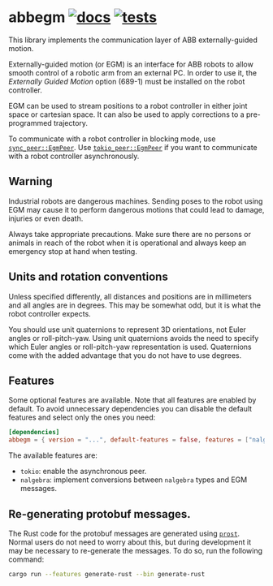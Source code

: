 # abbegm [![docs][docs-badge]][docs] [![tests][tests-badge]][tests]
[docs]: https://docs.rs/abbegm/
[tests]: https://github.com/robohouse-delft/abbegm-rs/actions?query=workflow%3Atests
[docs-badge]: https://docs.rs/abbegm/badge.svg
[tests-badge]: https://github.com/robohouse-delft/abbegm-rs/workflows/CI/badge.svg

This library implements the communication layer of ABB externally-guided motion.

Externally-guided motion (or EGM) is an interface for ABB robots to allow smooth control of a robotic arm from an external PC.
In order to use it, the *Externally Guided Motion* option (689-1) must be installed on the robot controller.

EGM can be used to stream positions to a robot controller in either joint space or cartesian space.
It can also be used to apply corrections to a pre-programmed trajectory.

To communicate with a robot controller in blocking mode, use [`sync_peer::EgmPeer`][sync_peer].
Use [`tokio_peer::EgmPeer`][tokio_peer] if you want to communicate with a robot controller asynchronously.

[sync_peer]: https://docs.rs/abbegm/latest/abbegm/sync_peer/struct.EgmPeer.html
[tokio_peer]: https://docs.rs/abbegm/latest/abbegm/tokio_peer/struct.EgmPeer.html

## Warning
Industrial robots are dangerous machines.
Sending poses to the robot using EGM may cause it to perform dangerous motions that could lead to damage, injuries or even death.

Always take appropriate precautions.
Make sure there are no persons or animals in reach of the robot when it is operational and always keep an emergency stop at hand when testing.

## Units and rotation conventions
Unless specified differently, all distances and positions are in millimeters and all angles are in degrees.
This may be somewhat odd, but it is what the robot controller expects.

You should use unit quaternions to represent 3D orientations, not Euler angles or roll-pitch-yaw.
Using unit quaternions avoids the need to specify which Euler angles or roll-pitch-yaw representation is used.
Quaternions come with the added advantage that you do not have to use degrees.

## Features
Some optional features are available.
Note that all features are enabled by default.
To avoid unnecessary dependencies you can disable the default features and select only the ones you need:

```toml
[dependencies]
abbegm = { version = "...", default-features = false, features = ["nalgebra"] }
```

The available features are:
  * `tokio`: enable the asynchronous peer.
  * `nalgebra`: implement conversions between `nalgebra` types and EGM messages.

## Re-generating protobuf messages.

The Rust code for the protobuf messages are generated using [`prost`](https://crates.io/crates/prost).
Normal users do not need to worry about this, but during development it may be necessary to re-generate the messages.
To do so, run the following command:

```sh
cargo run --features generate-rust --bin generate-rust
```

